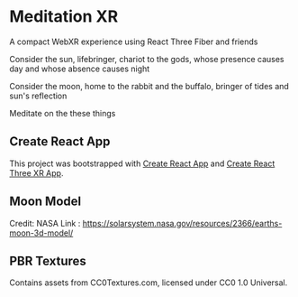 # Meditation XR
A compact WebXR experience using React Three Fiber and friends 

Consider the sun, lifebringer, chariot to the gods, whose presence causes day and whose absence causes night

Consider the moon, home to the rabbit and the buffalo, bringer of tides and sun's reflection

Meditate on the these things

## Create React App
This project was bootstrapped with [Create React App](https://github.com/facebook/create-react-app) and [Create React Three XR App](https://github.com/edwinwebb/cra-template-react-three-fiber-xr).
    
## Moon Model
Credit: NASA
Link : https://solarsystem.nasa.gov/resources/2366/earths-moon-3d-model/

## PBR Textures
Contains assets from CC0Textures.com, licensed under CC0 1.0 Universal.